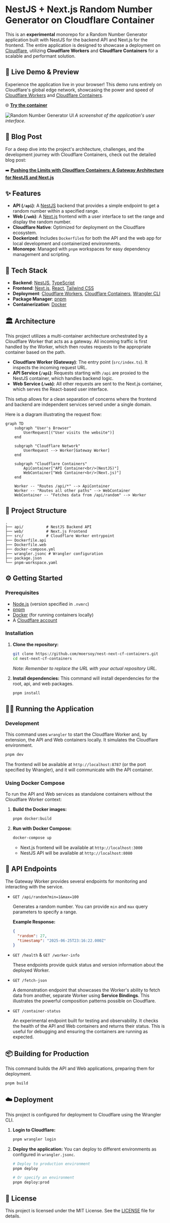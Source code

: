 # NestJS + Next.js Random Number Generator on Cloudflare Container

This is an **experimental** monorepo for a Random Number Generator application built with NestJS for the backend API and Next.js for the frontend. The entire application is designed to showcase a deployment on [Cloudflare](https://www.cloudflare.com), utilizing **Cloudflare Workers** and **Cloudflare Containers** for a scalable and performant solution.

## 🚀 Live Demo & Preview

Experience the application live in your browser! This demo runs entirely on Cloudflare's global edge network, showcasing the power and speed of [Cloudflare Workers](https://workers.cloudflare.com/) and [Cloudflare Containers](https://developers.cloudflare.com/containers/).

🌐 **[Try the container](https://nest-next-random.moersoy-sites.workers.dev/)**

![Random Number Generator UI](docs/screenshot.png)
*A screenshot of the application's user interface.*

## 📝 Blog Post

For a deep dive into the project's architecture, challenges, and the development journey with Cloudflare Containers, check out the detailed blog post:

➡️ **[Pushing the Limits with Cloudflare Containers: A Gateway Architecture for NestJS and Next.js](https://www.linkedin.com/pulse/pushing-limits-cloudflare-containers-gateway-nestjs-nextjs-ersoy-hz5oe)**

## ✨ Features

-   **API (`/api`)**: A [NestJS](https://nestjs.com/) backend that provides a simple endpoint to get a random number within a specified range.
-   **Web (`/web`)**: A [Next.js](https://nextjs.org/) frontend with a user interface to set the range and display the random number.
-   **Cloudflare Native**: Optimized for deployment on the Cloudflare ecosystem.
-   **Dockerized**: Includes `Dockerfile`s for both the API and the web app for local development and containerized environments.
-   **Monorepo**: Managed with `pnpm` workspaces for easy dependency management and scripting.

## 🚀 Tech Stack

-   **Backend**: [NestJS](https://nestjs.com/), [TypeScript](https://www.typescriptlang.org/)
-   **Frontend**: [Next.js](https://nextjs.org/), [React](https://reactjs.org/), [Tailwind CSS](https://tailwindcss.com/)
-   **Deployment**: [Cloudflare Workers](https://workers.cloudflare.com/), [Cloudflare Containers](https://developers.cloudflare.com/containers/), [Wrangler CLI](https://developers.cloudflare.com/workers/wrangler/)
-   **Package Manager**: [pnpm](https://pnpm.io/)
-   **Containerization**: [Docker](https://www.docker.com/)

## 🏛️ Architecture

This project utilizes a multi-container architecture orchestrated by a Cloudflare Worker that acts as a gateway. All incoming traffic is first handled by the Worker, which then routes requests to the appropriate container based on the path.

-   **Cloudflare Worker (Gateway)**: The entry point (`src/index.ts`). It inspects the incoming request URL.
-   **API Service (`/api`)**: Requests starting with `/api` are proxied to the NestJS container, which handles backend logic.
-   **Web Service (`/web`)**: All other requests are sent to the Next.js container, which serves the React-based user interface.

This setup allows for a clean separation of concerns where the frontend and backend are independent services served under a single domain.

Here is a diagram illustrating the request flow:

```mermaid
graph TD
    subgraph "User's Browser"
        UserRequest[("User visits the website")]
    end

    subgraph "Cloudflare Network"
        UserRequest --> Worker[Gateway Worker]
    end

    subgraph "Cloudflare Containers"
        ApiContainer["API Container<br/>(NestJS)"]
        WebContainer["Web Container<br/>(Next.js)"]
    end

    Worker -- "Routes /api/*" --> ApiContainer
    Worker -- "Routes all other paths" --> WebContainer
    WebContainer -- "Fetches data from /api/random" --> Worker
```

## 📂 Project Structure

```
.
├── api/          # NestJS Backend API
├── web/          # Next.js Frontend
├── src/          # Cloudflare Worker entrypoint
├── Dockerfile.api
├── Dockerfile.web
├── docker-compose.yml
├── wrangler.jsonc # Wrangler configuration
├── package.json
└── pnpm-workspace.yaml
```

## ⚙️ Getting Started

### Prerequisites

-   [Node.js](https://nodejs.org/en/) (version specified in `.nvmrc`)
-   [pnpm](https://pnpm.io/installation)
-   [Docker](https://www.docker.com/get-started) (for running containers locally)
-   A [Cloudflare account](https://dash.cloudflare.com/sign-up)

### Installation

1.  **Clone the repository:**
    ```bash
    git clone https://github.com/moersoy/nest-next-cf-containers.git
    cd nest-next-cf-containers
    ```
    *Note: Remember to replace the URL with your actual repository URL.*

2.  **Install dependencies:**
    This command will install dependencies for the root, api, and web packages.
    ```bash
    pnpm install
    ```

## 🏃‍♂️ Running the Application

### Development

This command uses `wrangler` to start the Cloudflare Worker and, by extension, the API and Web containers locally. It simulates the Cloudflare environment.

```bash
pnpm dev
```

The frontend will be available at `http://localhost:8787` (or the port specified by Wrangler), and it will communicate with the API container.

### Using Docker Compose

To run the API and Web services as standalone containers without the Cloudflare Worker context:

1.  **Build the Docker images:**
    ```bash
    pnpm docker:build
    ```

2.  **Run with Docker Compose:**
    ```bash
    docker-compose up
    ```
    -   Next.js frontend will be available at `http://localhost:3000`
    -   NestJS API will be available at `http://localhost:8080`

## 📡 API Endpoints

The Gateway Worker provides several endpoints for monitoring and interacting with the service.

-   `GET /api/random?min=1&max=100`
    
    Generates a random number. You can provide `min` and `max` query parameters to specify a range.
    
    **Example Response:**
    ```json
    {
      "random": 27,
      "timestamp": "2025-06-25T23:16:22.000Z"
    }
    ```

-   `GET /health` & `GET /worker-info`
    
    These endpoints provide quick status and version information about the deployed Worker.

-   `GET /fetch-json`
    
    A demonstration endpoint that showcases the Worker's ability to fetch data from another, separate Worker using **Service Bindings**. This illustrates the powerful composition patterns possible on Cloudflare.

-   `GET /container-status`
    
    An experimental endpoint built for testing and observability. It checks the health of the API and Web containers and returns their status. This is useful for debugging and ensuring the containers are running as expected.

## 📦 Building for Production

This command builds the API and Web applications, preparing them for deployment.

```bash
pnpm build
```

## ☁️ Deployment

This project is configured for deployment to Cloudflare using the Wrangler CLI.

1.  **Login to Cloudflare:**
    ```bash
    pnpm wrangler login
    ```

2.  **Deploy the application:**
    You can deploy to different environments as configured in `wrangler.jsonc`.
    ```bash
    # Deploy to production environment
    pnpm deploy
    
    # Or specify an environment
    pnpm deploy:prod
    ```

## 📜 License

This project is licensed under the MIT License. See the [LICENSE](LICENSE) file for details. 
